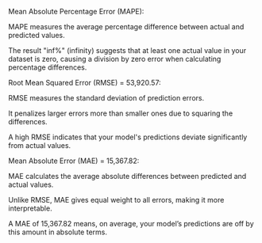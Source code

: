 Mean Absolute Percentage Error (MAPE):

MAPE measures the average percentage difference between actual and predicted values.

The result "inf%" (infinity) suggests that at least one actual value in your dataset is zero, causing a division by zero error when calculating percentage differences.

Root Mean Squared Error (RMSE) = 53,920.57:

RMSE measures the standard deviation of prediction errors.

It penalizes larger errors more than smaller ones due to squaring the differences.

A high RMSE indicates that your model's predictions deviate significantly from actual values.

Mean Absolute Error (MAE) = 15,367.82:

MAE calculates the average absolute differences between predicted and actual values.

Unlike RMSE, MAE gives equal weight to all errors, making it more interpretable.

A MAE of 15,367.82 means, on average, your model’s predictions are off by this amount in absolute terms.
